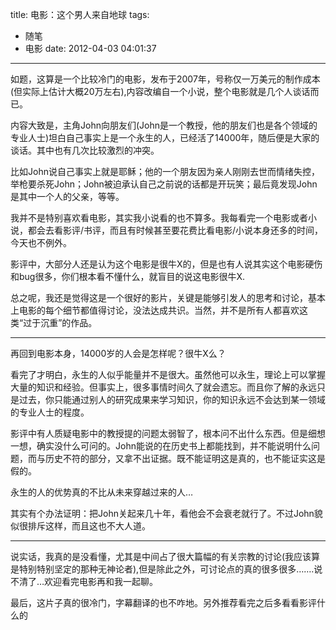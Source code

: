 title: 电影：这个男人来自地球
tags:
  - 随笔
  - 电影
date: 2012-04-03 04:01:37
---

如题，这算是一个比较冷门的电影，发布于2007年，号称仅一万美元的制作成本(但实际上估计大概20万左右),内容改编自一个小说，整个电影就是几个人谈话而已。

内容大致是，主角John向朋友们(John是一个教授，他的朋友们也是各个领域的专业人士)坦白自己事实上是一个永生的人，已经活了14000年，随后便是大家的谈话。其中也有几次比较激烈的冲突。

比如John说自己事实上就是耶稣；他的一个朋友因为亲人刚刚去世而情绪失控，举枪要杀死John；John被迫承认自己之前说的话都是开玩笑；最后竟发现John是其中一个人的父亲，等等。

我并不是特别喜欢看电影，其实我小说看的也不算多。我每看完一个电影或者小说，都会去看影评/书评，而且有时候甚至要花费比看电影/小说本身还多的时间，今天也不例外。

影评中，大部分人还是认为这个电影是很牛X的，但是也有人说其实这个电影硬伤和bug很多，你们根本看不懂什么，就盲目的说这电影很牛X.

总之呢，我还是觉得这是一个很好的影片，关键是能够引发人的思考和讨论，基本上电影的每个细节都值得讨论，没法达成共识。当然，并不是所有人都喜欢这类“过于沉重”的作品。

* * *

再回到电影本身，14000岁的人会是怎样呢？很牛X么？

看完了才明白，永生的人似乎能量并不是很大。虽然他可以永生，理论上可以掌握大量的知识和经验。但事实上，很多事情时间久了就会遗忘。而且你了解的永远只是过去，你只能通过别人的研究成果来学习知识，你的知识永远不会达到某一领域的专业人士的程度。

影评中有人质疑电影中的教授提的问题太弱智了，根本问不出什么东西。但是细想一想，确实没什么可问的。John能说的在历史书上都能找到，并不能说明什么问题，而与历史不符的部分，又拿不出证据。既不能证明这是真的，也不能证实这是假的。

永生的人的优势真的不比从未来穿越过来的人&#8230;

其实有个办法证明：把John关起来几十年，看他会不会衰老就行了。不过John貌似很排斥这样，而且这也不大人道。

* * *

说实话，我真的是没看懂，尤其是中间占了很大篇幅的有关宗教的讨论(我应该算是特别特别坚定的那种无神论者),但是除此之外，可讨论点的真的很多很多&#8230;&#8230;.说不清了&#8230;欢迎看完电影再和我一起聊。

最后，这片子真的很冷门，字幕翻译的也不咋地。另外推荐看完之后多看看影评什么的